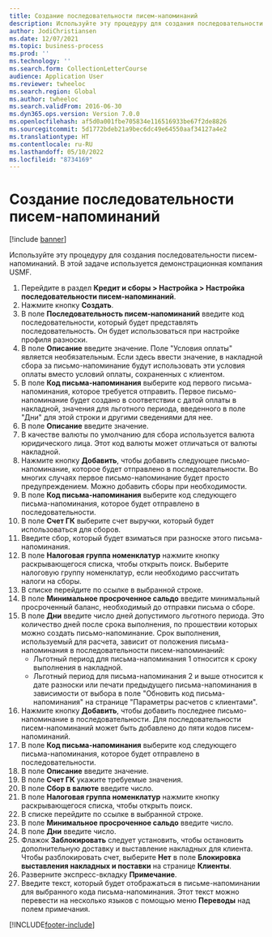 ```yaml
---
title: Создание последовательности писем-напоминаний
description: Используйте эту процедуру для создания последовательности писем-напоминаний.
author: JodiChristiansen
ms.date: 12/07/2021
ms.topic: business-process
ms.prod: ''
ms.technology: ''
ms.search.form: CollectionLetterCourse
audience: Application User
ms.reviewer: twheeloc
ms.search.region: Global
ms.author: twheeloc
ms.search.validFrom: 2016-06-30
ms.dyn365.ops.version: Version 7.0.0
ms.openlocfilehash: af5d0a001fbe705834e116516933be67f2de8826
ms.sourcegitcommit: 5d1772bdeb21a9bec6dc49e64550aaf34127a4e2
ms.translationtype: HT
ms.contentlocale: ru-RU
ms.lasthandoff: 05/10/2022
ms.locfileid: "8734169"
---
```

# <a name="create-a-collection-letter-sequence"></a>Создание последовательности писем-напоминаний

[!include [banner](../../includes/banner.md)]

Используйте эту процедуру для создания последовательности писем-напоминаний. В этой задаче используется демонстрационная компания USMF.

1. Перейдите в раздел **Кредит и сборы > Настройка > Настройка последовательности писем-напоминаний**.
2. Нажмите кнопку **Создать**.
3. В поле **Последовательность писем-напоминаний** введите код последовательности, который будет представлять последовательность. Он будет использоваться при настройке профиля разноски.
4. В поле **Описание** введите значение. Поле "Условия оплаты" является необязательным. Если здесь ввести значение, в накладной сбора за письмо-напоминание будут использовать эти условия оплаты вместо условий оплаты, сохраненных с клиентом.  
5. В поле **Код письма-напоминания** выберите код первого письма-напоминания, которое требуется отправить. Первое письмо-напоминание будет создано в соответствии с датой оплаты в накладной, значения для льготного периода, введенного в поле "Дни" для этой строки и другими сведениями для нее.  
6. В поле **Описание** введите значение. 
7. В качестве валюты по умолчанию для сбора используется валюта юридического лица. Этот код валюты может отличаться от валюты накладной.   
8. Нажмите кнопку **Добавить**, чтобы добавить следующее письмо-напоминание, которое будет отправлено в последовательности. Во многих случаях первое письмо-напоминание будет просто предупреждением. Можно добавить сборы при необходимости.  
9. В поле **Код письма-напоминания** выберите код следующего письма-напоминания, которое будет отправлено в последовательности.
10. В поле **Счет ГК** выберите счет выручки, который будет использоваться для сборов.
11. Введите сбор, который будет взиматься при разноске этого письма-напоминания.
12. В поле **Налоговая группа номенклатур** нажмите кнопку раскрывающегося списка, чтобы открыть поиск. Выберите налоговую группу номенклатур, если необходимо рассчитать налоги на сборы.  
13. В списке перейдите по ссылке в выбранной строке.
14. В поле **Минимальное просроченное сальдо** введите минимальный просроченный баланс, необходимый до отправки письма о сборе.
15. В поле **Дни** введите число дней допустимого льготного периода. Это количество дней после срока выполнения, по прошествии которых можно создать письмо-напоминание. Срок выполнения, используемый для расчета, зависит от положения письма-напоминания в последовательности писем-напоминаний:
    - Льготный период для письма-напоминания 1 относится к сроку выполнения в накладной.
    - Льготный период для письма-напоминания 2 и выше относится к дате разноски или печати предыдущего письма-напоминания в зависимости от выбора в поле "Обновить код письма-напоминания" на странице "Параметры расчетов с клиентами".  
16. Нажмите кнопку **Добавить**, чтобы добавить последнее письмо-напоминание в последовательности. Для последовательности писем-напоминаний может быть добавлено до пяти кодов писем-напоминаний.  
17. В поле **Код письма-напоминания** выберите код следующего письма-напоминания, которое будет отправлено в последовательности.
18. В поле **Описание** введите значение.
19. В поле **Счет ГК** укажите требуемые значения.
20. В поле **Сбор в валюте** введите число.
21. В поле **Налоговая группа номенклатур** нажмите кнопку раскрывающегося списка, чтобы открыть поиск.
22. В списке перейдите по ссылке в выбранной строке.
23. В поле **Минимальное просроченное сальдо** введите число.
24. В поле **Дни** введите число.
25. Флажок **Заблокировать** следует установить, чтобы остановить дополнительную доставку и выставление накладных для клиента. Чтобы разблокировать счет, выберите **Нет** в поле **Блокировка выставления накладных и поставки** на странице **Клиенты**.  
26. Разверните экспресс-вкладку **Примечание**.
27. Введите текст, который будет отображаться в письме-напоминании для выбранного кода письма-напоминания. Этот текст можно перевести на несколько языков с помощью меню **Переводы** над полем примечания.  



[!INCLUDE[footer-include](../../../includes/footer-banner.md)]
